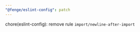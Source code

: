 ```yaml
---
"@fenge/eslint-config": patch
---
```


chore(eslint-config): remove rule `import/newline-after-import`
